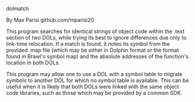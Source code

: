 dolmatch

By Max Parisi
github.com/mparisi20

This program searches for identical strings of object code within the .text section of two DOLs, 
while trying its best to ignore differences due only to link-time relocation.
If a match is found, it notes its symbol from the provided .map file (which
may be either in Dolphin format or the format found in Brawl's symbol map)
and the absolute addresses of the function's location in both DOLs.

This program may allow one to use a DOL with a symbol table to migrate symbols to
another DOL for which no symbol table is available. This can be useful when it is
likely that both DOLs were linked with the same object code libraries, such as those which
may be provided by a common SDK.
